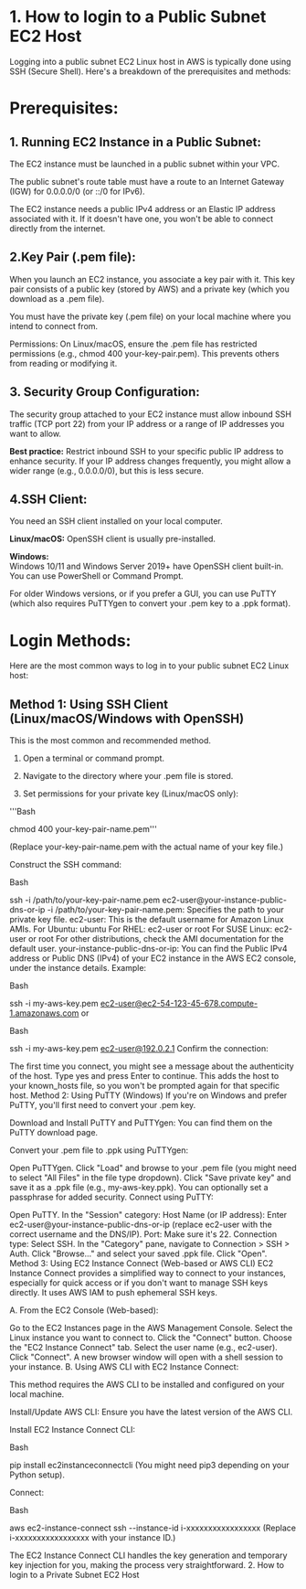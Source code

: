 # 1. How to login to a Public Subnet EC2 Host  

Logging into a public subnet EC2 Linux host in AWS is typically done using SSH (Secure Shell). Here's a breakdown of the prerequisites and methods:

# Prerequisites:   

## 1. Running EC2 Instance in a Public Subnet:

The EC2 instance must be launched in a public subnet within your VPC.  

The public subnet's route table must have a route to an Internet Gateway (IGW) for 0.0.0.0/0 (or ::/0 for IPv6).   

The EC2 instance needs a public IPv4 address or an Elastic IP address associated with it. If it doesn't have one, you won't be able to connect directly from the internet.  

## 2.Key Pair (.pem file):

When you launch an EC2 instance, you associate a key pair with it. This key pair consists of a public key (stored by AWS) and a private key (which you download as a .pem file).    

You must have the private key (.pem file) on your local machine where you intend to connect from.   

Permissions: On Linux/macOS, ensure the .pem file has restricted permissions (e.g., chmod 400 your-key-pair.pem). This prevents others from reading or modifying it.  

## 3. Security Group Configuration:

The security group attached to your EC2 instance must allow inbound SSH traffic (TCP port 22) from your IP address or a range of IP addresses you want to allow.  

**Best practice:** Restrict inbound SSH to your specific public IP address to enhance security. If your IP address changes frequently, you might allow a wider range (e.g., 0.0.0.0/0), but this is less secure.    

## 4.SSH Client:

You need an SSH client installed on your local computer.  

**Linux/macOS:** OpenSSH client is usually pre-installed.  

**Windows:**  
Windows 10/11 and Windows Server 2019+ have OpenSSH client built-in. You can use PowerShell or Command Prompt.  

For older Windows versions, or if you prefer a GUI, you can use PuTTY (which also requires PuTTYgen to convert your .pem key to a .ppk format).  

# Login Methods:

Here are the most common ways to log in to your public subnet EC2 Linux host:  

## Method 1: Using SSH Client (Linux/macOS/Windows with OpenSSH)  

This is the most common and recommended method.  

1. Open a terminal or command prompt.  

2. Navigate to the directory where your .pem file is stored.  

3. Set permissions for your private key (Linux/macOS only):


'''Bash

chmod 400 your-key-pair-name.pem'''  

(Replace your-key-pair-name.pem with the actual name of your key file.)

Construct the SSH command:

Bash

ssh -i /path/to/your-key-pair-name.pem ec2-user@your-instance-public-dns-or-ip
-i /path/to/your-key-pair-name.pem: Specifies the path to your private key file.
ec2-user: This is the default username for Amazon Linux AMIs.
For Ubuntu: ubuntu
For RHEL: ec2-user or root
For SUSE Linux: ec2-user or root
For other distributions, check the AMI documentation for the default user.
your-instance-public-dns-or-ip:
You can find the Public IPv4 address or Public DNS (IPv4) of your EC2 instance in the AWS EC2 console, under the instance details.
Example:

Bash

ssh -i my-aws-key.pem ec2-user@ec2-54-123-45-678.compute-1.amazonaws.com
or

Bash

ssh -i my-aws-key.pem ec2-user@192.0.2.1
Confirm the connection:

The first time you connect, you might see a message about the authenticity of the host. Type yes and press Enter to continue. This adds the host to your known_hosts file, so you won't be prompted again for that specific host.
Method 2: Using PuTTY (Windows)
If you're on Windows and prefer PuTTY, you'll first need to convert your .pem key.

 Download and Install PuTTY and PuTTYgen: You can find them on the PuTTY download page.

Convert your .pem file to .ppk using PuTTYgen:

Open PuTTYgen.
Click "Load" and browse to your .pem file (you might need to select "All Files" in the file type dropdown).
Click "Save private key" and save it as a .ppk file (e.g., my-aws-key.ppk). You can optionally set a passphrase for added security.
Connect using PuTTY:

Open PuTTY.
In the "Session" category:
Host Name (or IP address): Enter ec2-user@your-instance-public-dns-or-ip (replace ec2-user with the correct username and the DNS/IP).
Port: Make sure it's 22.
Connection type: Select SSH.
In the "Category" pane, navigate to Connection > SSH > Auth.
Click "Browse..." and select your saved .ppk file.
Click "Open".
Method 3: Using EC2 Instance Connect (Web-based or AWS CLI)
EC2 Instance Connect provides a simplified way to connect to your instances, especially for quick access or if you don't want to manage SSH keys directly. It uses AWS IAM to push ephemeral SSH keys.


A. From the EC2 Console (Web-based):

Go to the EC2 Instances page in the AWS Management Console.
Select the Linux instance you want to connect to.
Click the "Connect" button.
Choose the "EC2 Instance Connect" tab.
Select the user name (e.g., ec2-user).
Click "Connect". A new browser window will open with a shell session to your instance.
B. Using AWS CLI with EC2 Instance Connect:

This method requires the AWS CLI to be installed and configured on your local machine.

Install/Update AWS CLI: Ensure you have the latest version of the AWS CLI.

Install EC2 Instance Connect CLI:

Bash

pip install ec2instanceconnectcli
(You might need pip3 depending on your Python setup).

Connect:

Bash

aws ec2-instance-connect ssh --instance-id i-xxxxxxxxxxxxxxxxx
(Replace i-xxxxxxxxxxxxxxxxx with your instance ID.)

The EC2 Instance Connect CLI handles the key generation and temporary key injection for you, making the process very straightforward.
2. How to login to a Private Subnet EC2 Host
